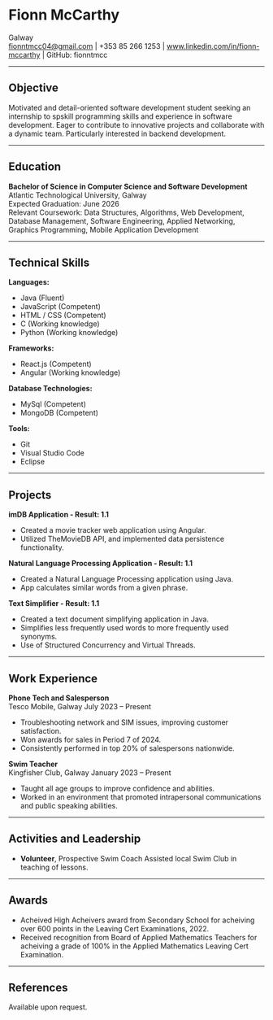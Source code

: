 # Fionn McCarthy
Galway  
fionntmcc04@gmail.com | +353 85 266 1253 |  www.linkedin.com/in/fionn-mccarthy  | GitHub: fionntmcc

---

## Objective

Motivated and detail-oriented software development student seeking an internship to spskill programming skills and experience in software development. 
Eager to contribute to innovative projects and collaborate with a dynamic team.
Particularly interested in backend development.

---

## Education

**Bachelor of Science in Computer Science and Software Development**  
Atlantic Technological University, Galway  
Expected Graduation: June 2026  
Relevant Coursework: Data Structures, Algorithms, Web Development, Database Management, Software Engineering,
Applied Networking, Graphics Programming, Mobile Application Development

---

## Technical Skills

**Languages:**
* Java (Fluent)
* JavaScript (Competent)
* HTML / CSS (Competent)
* C (Working knowledge)
* Python (Working knowledge)

**Frameworks:**
* React.js (Competent)
* Angular (Working knowledge)

**Database Technologies:**
* MySql (Competent)
* MongoDB (Competent)

**Tools:** 
* Git
* Visual Studio Code 
* Eclipse

---

## Projects

**imDB Application - Result: 1.1**  
- Created a movie tracker web application using Angular.
- Utilized TheMovieDB API, and implemented data persistence functionality.

**Natural Language Processing Application - Result: 1.1**
- Created a Natural Language Processing application using Java.
- App calculates similar words from a given phrase.

**Text Simplifier - Result: 1.1**
- Created a text document simplifying application in Java.
- Simplifies less frequently used words to more frequently used synonyms.
- Use of Structured Concurrency and Virtual Threads.

---

## Work Experience

**Phone Tech and Salesperson**  
Tesco Mobile, Galway
July 2023 – Present  
- Troubleshooting network and SIM issues, improving customer satisfaction.
- Won awards for sales in Period 7 of 2024.
- Consistently performed in top 20% of salespersons nationwide. 

**Swim Teacher**  
Kingfisher Club, Galway 
January 2023 – Present  
- Taught all age groups to improve confidence and abilities.
- Worked in an environment that promoted intrapersonal communications and public speaking abilities.

---

## Activities and Leadership

- **Volunteer**, Prospective Swim Coach 
  Assisted local Swim Club in teaching of lessons.

---

## Awards

- Acheived High Acheivers award from Secondary School for acheiving over 600 points in the Leaving Cert Examinations, 2022.
- Received recognition from Board of Applied Mathematics Teachers for acheiving a grade of 100% in the Applied Mathematics Leaving Cert Examination.

---

## References

Available upon request.


<!---
fionntmcc/fionntmcc is a ✨ special ✨ repository because its `README.md` (this file) appears on your GitHub profile.
You can click the Preview link to take a look at your changes.
--->
